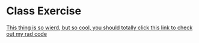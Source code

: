 # Class Exercise
[This thing is so wierd, but so cool, you should totally click this link to check out my rad code](https://github.com/hhodge8/Hodges_Hudson_Art2210/tree/master/Class_Exercise/ClassExercise1.html)

